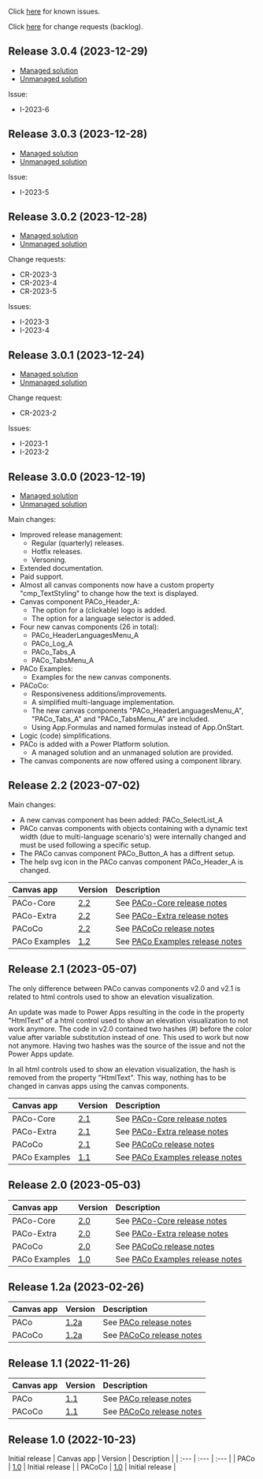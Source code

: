 Click [here](https://www.formsandflows.nl/redirects/paco-github-known-issues) for known issues.

Click [here](https://www.formsandflows.nl/redirects/paco-github-backlog) for change requests (backlog).

## Release 3.0.4 (2023-12-29)

* [Managed solution](https://github.com/formsandflows/PACo/raw/main/Releases/PACo_3.0.4_Managed.zip)
* [Unmanaged solution](https://github.com/formsandflows/PACo/raw/main/Releases/PACo_3.0.4_Unmanaged.zip)

Issue:
* I-2023-6

## Release 3.0.3 (2023-12-28)

* [Managed solution](https://github.com/formsandflows/PACo/raw/main/Releases/Archive/v3.0/PACo_3.0.3_Managed.zip)
* [Unmanaged solution](https://github.com/formsandflows/PACo/raw/main/Releases/Archive/v3.0/PACo_3.0.3_Unmanaged.zip)

Issue:
* I-2023-5

## Release 3.0.2 (2023-12-28)

* [Managed solution](https://github.com/formsandflows/PACo/raw/main/Releases/Archive/v3.0/PACo_3.0.2_Managed.zip)
* [Unmanaged solution](https://github.com/formsandflows/PACo/raw/main/Releases/Archive/v3.0/PACo_3.0.2_Unmanaged.zip)

Change requests:
* CR-2023-3
* CR-2023-4
* CR-2023-5 

Issues:
* I-2023-3
* I-2023-4

## Release 3.0.1 (2023-12-24)

* [Managed solution](https://github.com/formsandflows/PACo/raw/main/Releases/Archive/v3.0/PACo_3.0.1_Managed.zip)
* [Unmanaged solution](https://github.com/formsandflows/PACo/raw/main/Releases/Archive/v3.0/PACo_3.0.1_Unmanaged.zip)

Change request:
* CR-2023-2

Issues:
* I-2023-1
* I-2023-2

## Release 3.0.0 (2023-12-19)

* [Managed solution](https://github.com/formsandflows/PACo/raw/main/Releases/Archive/v3.0/PACo_3.0.0.Managed.zip)
* [Unmanaged solution](https://github.com/formsandflows/PACo/raw/main/Releases/Archive/v3.0/PACo_3.0.0_Unmanaged.zip) 

Main changes:
* Improved release management:
  * Regular (quarterly) releases.
  * Hotfix releases.
  * Versoning.
* Extended documentation.
* Paid support.
* Almost all canvas components now have a custom property "cmp_TextStyling" to change how the text is displayed.
* Canvas component PACo_Header_A:
  * The option for a (clickable) logo is added.
  * The option for a language selector is added.
* Four new canvas components (26 in total):
  * PACo_HeaderLanguagesMenu_A
  * PACo_Log_A
  * PACo_Tabs_A
  * PACo_TabsMenu_A
* PACo Examples:
  * Examples for the new canvas components.
* PACoCo:
  * Responsiveness additions/improvements.
  * A simplified multi-language implementation.
  * The new canvas components "PACo_HeaderLanguagesMenu_A", "PACo_Tabs_A" and "PACo_TabsMenu_A" are included.
  * Using App.Formulas and named formulas instead of App.OnStart.
* Logic (code) simplifications.
* PACo is added with a Power Platform solution.
  * A managed solution and an unmanaged solution are provided.
* The canvas components are now offered using a component library.

## Release 2.2 (2023-07-02)
Main changes:
* A new canvas component has been added: PACo_SelectList_A
* PACo canvas components with objects containing with a dynamic text width (due to multi-language scenario's) were internally changed and must be used following a specific setup.
* The PACo canvas component PACo_Button_A has a diffrent setup.
* The help svg icon in the PACo canvas component PACo_Header_A is changed.

| Canvas app | Version | Description |
| :--- | :--- | :--- |
| PACo-Core | [2.2](https://github.com/formsandflows/PACo/raw/main/Releases/Archive/v2.2/PACo-Core%20v2_2.zip) | See [PACo-Core release notes](https://github.com/formsandflows/PACo/blob/main/Releases/Archive/v2.2/PACo-Core_Release%20notes_v2.2.md) |
| PACo-Extra | [2.2](https://github.com/formsandflows/PACo/raw/main/Releases/Archive/v2.2/PACo-Extra%20v2_2.zip) | See [PACo-Extra release notes](https://github.com/formsandflows/PACo/blob/main/Releases/Archive/v2.2/PACo-Extra_Release%20notes_v2.2.md) |
| PACoCo | [2.2](https://github.com/formsandflows/PACo/raw/main/Releases/Archive/v2.2/PACoCo%20v2_2.zip) | See [PACoCo release notes](https://github.com/formsandflows/PACo/blob/main/Releases/Archive/v2.2/PACoCo_Release%20notes_v2.2.md) |
| PACo Examples | [1.2](https://github.com/formsandflows/PACo/raw/main/Releases/Archive/v2.2/PACo%20Examples%20v1_2.zip) | See [PACo Examples release notes](https://github.com/formsandflows/PACo/blob/main/Releases/Archive/v2.2/PACo%20Examples_Release%20notes_v1.2.md) |

## Release 2.1 (2023-05-07)
The only difference between PACo canvas components v2.0 and v2.1 is related to html controls used to show an elevation visualization.

An update was made to Power Apps resulting in the code in the property "HtmlText" of a html control used to show an elevation visualization to not work anymore. The code in v2.0 contained two hashes (#) before the color value after variable substitution instead of one. This used to work but now not anymore. Having two hashes was the source of the issue and not the Power Apps update.

In all html controls used to show an elevation visualization, the hash is removed from the property "HtmlText". This way, nothing has to be changed in canvas apps using the canvas components.

| Canvas app | Version | Description |
| :--- | :--- | :--- |
| PACo-Core | [2.1](https://github.com/formsandflows/PACo/raw/main/Releases/Archive/v2.1/PACo-Core%20v2_1.zip) | See [PACo-Core release notes](https://github.com/formsandflows/PACo/blob/main/Releases/Archive/v2.0/PACo-Core_Release%20notes_v2.0.md) |
| PACo-Extra | [2.1](https://github.com/formsandflows/PACo/raw/main/Releases/Archive/v2.1/PACo-Extra%20v2_1.zip) | See [PACo-Extra release notes](https://github.com/formsandflows/PACo/blob/main/Releases/Archive/v2.0/PACo-Extra_Release%20notes_v2.0.md) |
| PACoCo | [2.1](https://github.com/formsandflows/PACo/raw/main/Releases/Archive/v2.1/PACoCo%20v2_1.zip) | See [PACoCo release notes](https://github.com/formsandflows/PACo/blob/main/Releases/Archive/v2.0/PACoCo_Release%20notes_v2.0.md) |
| PACo Examples | [1.1](https://github.com/formsandflows/PACo/raw/main/Releases/Archive/v2.1/PACo%20Examples%20v1_1.zip) | See [PACo Examples release notes](https://github.com/formsandflows/PACo/blob/main/Releases/Archive/v2.0/PACo%20Examples_Release%20notes_v1.0.md) |

## Release 2.0 (2023-05-03)

| Canvas app | Version | Description |
| :--- | :--- | :--- |
| PACo-Core | [2.0](https://github.com/formsandflows/PACo/raw/main/Releases/Archive/v2.0/PACo-Core%20v2_0.zip) | See [PACo-Core release notes](https://github.com/formsandflows/PACo/blob/main/Releases/Archive/v2.0/PACo-Core_Release%20notes_v2.0.md) |
| PACo-Extra | [2.0](https://github.com/formsandflows/PACo/raw/main/Releases/Archive/v2.0/PACo-Extra%20v2_0.zip) | See [PACo-Extra release notes](https://github.com/formsandflows/PACo/blob/main/Releases/Archive/v2.0/PACo-Extra_Release%20notes_v2.0.md) |
| PACoCo | [2.0](https://github.com/formsandflows/PACo/raw/main/Releases/Archive/v2.0/PACoCo%20v2_0.zip) | See [PACoCo release notes](https://github.com/formsandflows/PACo/blob/main/Releases/Archive/v2.0/PACoCo_Release%20notes_v2.0.md) |
| PACo Examples | [1.0](https://github.com/formsandflows/PACo/raw/main/Releases/Archive/v2.0/PACo%20Examples%20v1_0.zip) | See [PACo Examples release notes](https://github.com/formsandflows/PACo/blob/main/Releases/Archive/v2.0/PACo%20Examples_Release%20notes_v1.0.md) |

## Release 1.2a (2023-02-26)

| Canvas app | Version | Description |
| :--- | :--- | :--- |
| PACo | [1.2a](https://github.com/formsandflows/PACo/raw/main/Releases/Archive/v1.2a/PACo%20v1_2a.zip) | See [PACo release notes](https://github.com/formsandflows/PACo/blob/main/Releases/Archive/v1.2a/PACo_Release%20notes_v1.2a.md) |
| PACoCo | [1.2a](https://github.com/formsandflows/PACo/raw/main/Releases/Archive/v1.2a/PACoCo%20v1_2a.zip) | See [PACoCo release notes](https://github.com/formsandflows/PACo/blob/main/Releases/Archive/v1.2a/PACoCo_Release%20notes_v1.2a.md) |


## Release 1.1 (2022-11-26)

| Canvas app | Version | Description |
| :--- | :--- | :--- |
| PACo | [1.1](https://github.com/formsandflows/PACo/raw/main/Releases/Archive/v1.1/PACo%20v1_1.zip) | See [PACo release notes](https://github.com/formsandflows/PACo/blob/main/Releases/Archive/v1.1/PACo_Release%20notes_v1.1.md) |
| PACoCo | [1.1](https://github.com/formsandflows/PACo/raw/main/Releases/v1.1/Archive/PACoCo%20v1_1.zip) | See [PACoCo release notes](https://github.com/formsandflows/PACo/blob/main/Releases/Archive/v1.1/PACoCo_Release%20notes_v1.1.md) |

## Release 1.0 (2022-10-23)
Initial release
| Canvas app | Version | Description |
| :--- | :--- | :--- |
| PACo | [1.0](https://github.com/formsandflows/PACo/raw/main/Releases/Archive/v1.0/PACo%20v1_0.zip) | Initial release |
| PACoCo | [1.0](https://github.com/formsandflows/PACo/raw/main/Releases/Archive/v1.0/PACoCo%20v1_0.zip) | Initial release |
